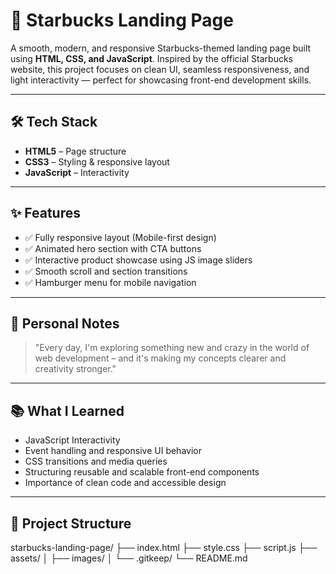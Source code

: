 # 🥤 Starbucks Landing Page

A smooth, modern, and responsive Starbucks-themed landing page built using **HTML, CSS, and JavaScript**. Inspired by the official Starbucks website, this project focuses on clean UI, seamless responsiveness, and light interactivity — perfect for showcasing front-end development skills.

---




## 🛠️ Tech Stack

- **HTML5** – Page structure  
- **CSS3** – Styling & responsive layout  
- **JavaScript** – Interactivity 

---

## ✨ Features

- ✅ Fully responsive layout (Mobile-first design)
- ✅ Animated hero section with CTA buttons
- ✅ Interactive product showcase using JS image sliders
- ✅ Smooth scroll and section transitions
- ✅ Hamburger menu for mobile navigation

---

## 📍 Personal Notes

> "Every day, I'm exploring something new and crazy in the world of web development – and it's making my concepts clearer and creativity stronger."

---

## 📚 What I Learned

- JavaScript Interactivity 
- Event handling and responsive UI behavior  
- CSS transitions and media queries  
- Structuring reusable and scalable front-end components  
- Importance of clean code and accessible design

---

## 📂 Project Structure
starbucks-landing-page/
├── index.html
├── style.css
├── script.js
├── assets/
│ ├── images/
│ └── .gitkeep/
└── README.md
